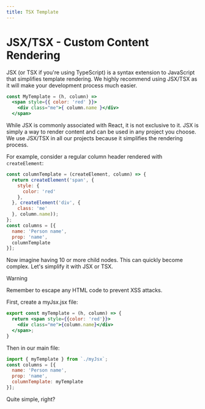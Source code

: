 ```yaml
---
title: TSX Template
---
```


# JSX/TSX - Custom Content Rendering

JSX (or TSX if you're using TypeScript) is a syntax extension to JavaScript that simplifies template rendering. We highly recommend using JSX/TSX as it will make your development process much easier.

```jsx
const MyTemplate = (h, column) =>
  <span style={{ color: 'red' }}>
    <div class="me">{ column.name }</div>
  </span>
```

While JSX is commonly associated with React, it is not exclusive to it. JSX is simply a way to render content and can be used in any project you choose. We use JSX/TSX in all our projects because it simplifies the rendering process. 

For example, consider a regular column header rendered with `createElement`:

```js
const columnTemplate = (createElement, column) => {
  return createElement('span', {
    style: {
      color: 'red'
    },
  }, createElement('div', {
    class: 'me'
  }, column.name));
};
const columns = [{
  name: 'Person name',
  prop: 'name',
  columnTemplate 
}];
```

Now imagine having 10 or more child nodes. This can quickly become complex. Let's simplify it with JSX or TSX.

> [!WARNING]
> Remember to escape any HTML code to prevent XSS attacks.


First, create a myJsx.jsx file:

```jsx
export const myTemplate = (h, column) => {
  return <span style={{color: 'red'}}>
    <div class="me">{column.name}</div>
  </span>;
}
```

Then in our main file:

```js
import { myTemplate } from `./myJsx`;
const columns = [{
  name: 'Person name',
  prop: 'name',
  columnTemplate: myTemplate
}];
```

Quite simple, right?


<!--@include: ../demo/jsx/jsx.simple.example.md -->